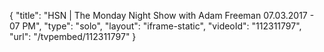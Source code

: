 {
    "title": "HSN | The Monday Night Show with Adam Freeman 07.03.2017 - 07 PM",
    "type": "solo",
    "layout": "iframe-static",
    "videoId": "112311797",
    "url": "\/tvpembed\/112311797"
}